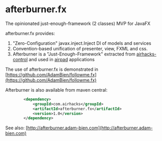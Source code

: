 afterburner.fx
==============

The opinionated just-enough-framework (2 classes) MVP for JavaFX

afterburner.fx provides:

1. "Zero-Configuration" javax.inject.Inject DI of models and services
2. Convention-based unification of presenter, view, FXML and css.
3. Afterburner is a "Just-Enough-Framework" extracted from [airhacks-control](https://github.com/AdamBien/airhacks-control) and used in [airpad](https://github.com/AdamBien/airpad) applications

The use of afterburner.fx is demonstrated in [https://github.com/AdamBien/followme.fx](https://github.com/AdamBien/followme.fx)

Afterburner is also available from maven central:
```xml
        <dependency>
            <groupId>com.airhacks</groupId>
            <artifactId>afterburner.fx</artifactId>
            <version>1.0</version>
        </dependency>
```
See also: [http://afterburner.adam-bien.com](http://afterburner.adam-bien.com)